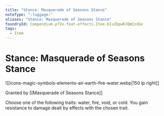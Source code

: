 ```yaml
---
title: "Stance: Masquerade of Seasons Stance"
noteType: ":luggage:"
aliases: "Stance: Masquerade of Seasons Stance"
foundryId: Compendium.pf2e.feat-effects.Item.6IsZQpwRJQWIzdGx
tags:
  - Item
---
```


# Stance: Masquerade of Seasons Stance
![[icons-magic-symbols-elements-air-earth-fire-water.webp|150 lp right]]

Granted by [[Masquerade of Seasons Stance]]

Choose one of the following traits: water, fire, void, or cold. You gain resistance to damage dealt by effects with the chosen trait.
